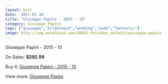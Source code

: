 ```yaml
---
layout: post
date: '2017-01-16'
title: "Giuseppe Papini - 2015 - 10"
category: Giuseppe Papini
tags: ["giuseppe","bridesmaid","wedding","made","fantastic"]
image: http://img.metalkind.com/38592-thickbox_default/giuseppe-papini-2015-10.jpg
---
```

Giuseppe Papini - 2015 - 10

On Sales: **$292.99**
<a href="https://www.metalkind.com/en/giuseppe-papini/11982-giuseppe-papini-2015-10.html"><amp-img layout="responsive" width="600" height="600" src="//img.metalkind.com/38592-thickbox_default/giuseppe-papini-2015-10.jpg" alt="Giuseppe Papini - 2015 - 10 0" /></a>

Buy it: [Giuseppe Papini - 2015 - 10](https://www.metalkind.com/en/giuseppe-papini/11982-giuseppe-papini-2015-10.html "Giuseppe Papini - 2015 - 10")

View more: [Giuseppe Papini](https://www.metalkind.com/en/141-giuseppe-papini "Giuseppe Papini")